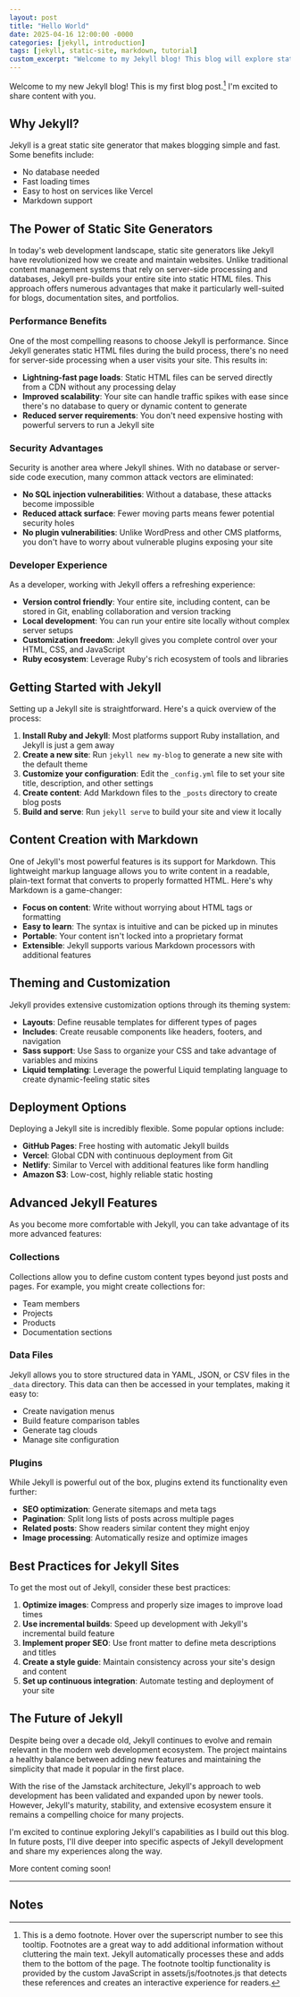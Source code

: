 ```yaml
---
layout: post
title: "Hello World"
date: 2025-04-16 12:00:00 -0000
categories: [jekyll, introduction]
tags: [jekyll, static-site, markdown, tutorial]
custom_excerpt: "Welcome to my Jekyll blog! This blog will explore static site generation, web development techniques, and my journey as a developer. Join me as I share tips, tutorials, and insights about Jekyll and the broader web ecosystem."
---
```


Welcome to my new Jekyll blog! This is my first blog post.[^1] I'm excited to share content with you.

## Why Jekyll?

Jekyll is a great static site generator that makes blogging simple and fast. Some benefits include:

- No database needed
- Fast loading times
- Easy to host on services like Vercel
- Markdown support

## The Power of Static Site Generators

In today's web development landscape, static site generators like Jekyll have revolutionized how we create and maintain websites. Unlike traditional content management systems that rely on server-side processing and databases, Jekyll pre-builds your entire site into static HTML files. This approach offers numerous advantages that make it particularly well-suited for blogs, documentation sites, and portfolios.

### Performance Benefits

One of the most compelling reasons to choose Jekyll is performance. Since Jekyll generates static HTML files during the build process, there's no need for server-side processing when a user visits your site. This results in:

- **Lightning-fast page loads**: Static HTML files can be served directly from a CDN without any processing delay
- **Improved scalability**: Your site can handle traffic spikes with ease since there's no database to query or dynamic content to generate
- **Reduced server requirements**: You don't need expensive hosting with powerful servers to run a Jekyll site

### Security Advantages

Security is another area where Jekyll shines. With no database or server-side code execution, many common attack vectors are eliminated:

- **No SQL injection vulnerabilities**: Without a database, these attacks become impossible
- **Reduced attack surface**: Fewer moving parts means fewer potential security holes
- **No plugin vulnerabilities**: Unlike WordPress and other CMS platforms, you don't have to worry about vulnerable plugins exposing your site

### Developer Experience

As a developer, working with Jekyll offers a refreshing experience:

- **Version control friendly**: Your entire site, including content, can be stored in Git, enabling collaboration and version tracking
- **Local development**: You can run your entire site locally without complex server setups
- **Customization freedom**: Jekyll gives you complete control over your HTML, CSS, and JavaScript
- **Ruby ecosystem**: Leverage Ruby's rich ecosystem of tools and libraries

## Getting Started with Jekyll

Setting up a Jekyll site is straightforward. Here's a quick overview of the process:

1. **Install Ruby and Jekyll**: Most platforms support Ruby installation, and Jekyll is just a gem away
2. **Create a new site**: Run `jekyll new my-blog` to generate a new site with the default theme
3. **Customize your configuration**: Edit the `_config.yml` file to set your site title, description, and other settings
4. **Create content**: Add Markdown files to the `_posts` directory to create blog posts
5. **Build and serve**: Run `jekyll serve` to build your site and view it locally

## Content Creation with Markdown

One of Jekyll's most powerful features is its support for Markdown. This lightweight markup language allows you to write content in a readable, plain-text format that converts to properly formatted HTML. Here's why Markdown is a game-changer:

- **Focus on content**: Write without worrying about HTML tags or formatting
- **Easy to learn**: The syntax is intuitive and can be picked up in minutes
- **Portable**: Your content isn't locked into a proprietary format
- **Extensible**: Jekyll supports various Markdown processors with additional features

## Theming and Customization

Jekyll provides extensive customization options through its theming system:

- **Layouts**: Define reusable templates for different types of pages
- **Includes**: Create reusable components like headers, footers, and navigation
- **Sass support**: Use Sass to organize your CSS and take advantage of variables and mixins
- **Liquid templating**: Leverage the powerful Liquid templating language to create dynamic-feeling static sites

## Deployment Options

Deploying a Jekyll site is incredibly flexible. Some popular options include:

- **GitHub Pages**: Free hosting with automatic Jekyll builds
- **Vercel**: Global CDN with continuous deployment from Git
- **Netlify**: Similar to Vercel with additional features like form handling
- **Amazon S3**: Low-cost, highly reliable static hosting

## Advanced Jekyll Features

As you become more comfortable with Jekyll, you can take advantage of its more advanced features:

### Collections

Collections allow you to define custom content types beyond just posts and pages. For example, you might create collections for:

- Team members
- Projects
- Products
- Documentation sections

### Data Files

Jekyll allows you to store structured data in YAML, JSON, or CSV files in the `_data` directory. This data can then be accessed in your templates, making it easy to:

- Create navigation menus
- Build feature comparison tables
- Generate tag clouds
- Manage site configuration

### Plugins

While Jekyll is powerful out of the box, plugins extend its functionality even further:

- **SEO optimization**: Generate sitemaps and meta tags
- **Pagination**: Split long lists of posts across multiple pages
- **Related posts**: Show readers similar content they might enjoy
- **Image processing**: Automatically resize and optimize images

## Best Practices for Jekyll Sites

To get the most out of Jekyll, consider these best practices:

1. **Optimize images**: Compress and properly size images to improve load times
2. **Use incremental builds**: Speed up development with Jekyll's incremental build feature
3. **Implement proper SEO**: Use front matter to define meta descriptions and titles
4. **Create a style guide**: Maintain consistency across your site's design and content
5. **Set up continuous integration**: Automate testing and deployment of your site

## The Future of Jekyll

Despite being over a decade old, Jekyll continues to evolve and remain relevant in the modern web development ecosystem. The project maintains a healthy balance between adding new features and maintaining the simplicity that made it popular in the first place.

With the rise of the Jamstack architecture, Jekyll's approach to web development has been validated and expanded upon by newer tools. However, Jekyll's maturity, stability, and extensive ecosystem ensure it remains a compelling choice for many projects.

I'm excited to continue exploring Jekyll's capabilities as I build out this blog. In future posts, I'll dive deeper into specific aspects of Jekyll development and share my experiences along the way.

More content coming soon!

---

## Notes
 

[^1]: This is a demo footnote. Hover over the superscript number to see this tooltip. Footnotes are a great way to add additional information without cluttering the main text. Jekyll automatically processes these and adds them to the bottom of the page. The footnote tooltip functionality is provided by the custom JavaScript in assets/js/footnotes.js that detects these references and creates an interactive experience for readers.